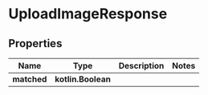
# UploadImageResponse

## Properties
Name | Type | Description | Notes
------------ | ------------- | ------------- | -------------
**matched** | **kotlin.Boolean** |  | 



